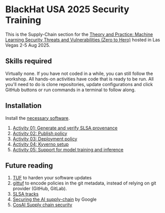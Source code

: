 # BlackHat USA 2025 Security Training

This is the Supply-Chain section for the [Theory and Practice: Machine Learning Security Threats and Vulnerabilities (Zero to Hero)](https://www.blackhat.com/us-25/training/schedule/#theory-and-practice-machine-learning-security-threats-and-vulnerabilities-zero-to-hero-44500) hosted in Las Vegas 2-5 Aug 2025.

## Skills required

Virtually none. If you have not coded in a while, you can still follow the workshop. All hands-on activities have code that is ready to be run. 
All you'll need to do is clone repositories, update configurations and click GitHub buttons or run commands in a terminal to follow along.

## Installation

Install the [necessary software](./INSTALLATION.md).

1. [Activity 01: Generate and verify SLSA provenance](./activities/01/readme.md)
4. [Activity 02: Publish policy](./activities/02/readme.md)
5. [Activity 03: Deployment policy](./activities/03/readme.md)
6. [Activity 04: Kyverno setup](./activities/04/readme.md)
8. [Activity 05: Support for model training and inference](./activities/05/readme.md)

## Future reading

1. [TUF](https://theupdateframework.io/) to harden your software updates
1. [gittuf](https://gittuf.dev/) to encode policies in the git metadata, instead of relying on git provider (GitHub, GitLab).
1. [SLSA tracks](https://slsa.dev/spec/draft/tracks)
1. [Securing the AI supply-chain](https://research.google/pubs/securing-the-ai-software-supply-chain/) by Google
1. [CosAI Supply chain security](https://www.coalitionforsecureai.org/the-ai-supply-chain-security-imperative-6-critical-controls-every-executive-must-implement-now/)

